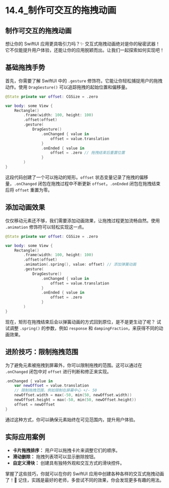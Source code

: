 ﻿# 14.4_制作可交互的拖拽动画

## 制作可交互的拖拽动画

想让你的 SwiftUI 应用更具吸引力吗？✨ 交互式拖拽动画绝对是你的秘密武器！它不仅能提升用户体验，还能让你的应用脱颖而出。让我们一起探索如何实现吧！

## 基础拖拽手势

首先，你需要了解 SwiftUI 中的 `.gesture` 修饰符。它能让你轻松捕捉用户的拖拽动作。使用 `DragGesture()` 可以追踪拖拽的起始位置和偏移量。

```swift
@State private var offset: CGSize = .zero

var body: some View {
    Rectangle()
        .frame(width: 100, height: 100)
        .offset(offset)
        .gesture(
            DragGesture()
                .onChanged { value in
                    offset = value.translation
                }
                .onEnded { value in
                    offset = .zero // 拖拽结束后重置位置
                }
        )
}
```

这段代码创建了一个可以拖动的矩形。`offset` 状态变量记录了拖拽的偏移量，`.onChanged` 闭包在拖拽过程中不断更新 `offset`，`.onEnded` 闭包在拖拽结束后将 `offset` 重置为零。

## 添加动画效果

仅仅移动元素还不够，我们需要添加动画效果，让拖拽过程更加流畅自然。使用 `.animation` 修饰符可以轻松实现这一点。

```swift
@State private var offset: CGSize = .zero

var body: some View {
    Rectangle()
        .frame(width: 100, height: 100)
        .offset(offset)
        .animation(.spring(), value: offset) // 添加弹簧动画
        .gesture(
            DragGesture()
                .onChanged { value in
                    offset = value.translation
                }
                .onEnded { value in
                    offset = .zero
                }
        )
}
```

现在，矩形在拖拽结束后会以弹簧动画的方式回到原位，是不是更生动了呢？ 试试调整 `.spring()` 的参数，例如 `response` 和 `dampingFraction`，来获得不同的动画效果。

## 进阶技巧：限制拖拽范围

为了避免元素被拖拽到屏幕外，你可以限制拖拽的范围。这可以通过在 `.onChanged` 闭包中对 `offset` 进行判断和修正来实现。

```swift
.onChanged { value in
    var newOffset = value.translation
    // 限制拖拽范围，例如限制在屏幕中心 +/- 50
    newOffset.width = max(-50, min(50, newOffset.width))
    newOffset.height = max(-50, min(50, newOffset.height))
    offset = newOffset
}
```

通过这种方式，你可以确保元素始终在可见范围内，提升用户体验。

## 实际应用案例

*   **卡片拖拽排序：** 用户可以拖拽卡片来调整它们的顺序。
*   **滑动删除：** 拖拽列表项可以显示删除按钮。
*   **自定义滑块：** 创建具有独特外观和交互方式的滑块控件。

掌握了这些技巧，你就可以在你的 SwiftUI 应用中创建各种各样的交互式拖拽动画了！🚀 记住，实践是最好的老师，多尝试不同的效果，你会发现更多有趣的用法。


